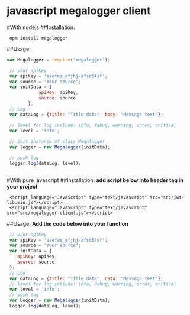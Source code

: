 # javascript megalogger client
#With nodejs
##Installation:
```
 npm install megalogger
```


##Usage:

```javascript
var Megalogger = require('megalogger');

 // your apiKey
 var apiKey = 'asefas_efjhj-afsd64sf';
 var source = 'Your source';
 var initData = {
            apiKey: apiKey,
            source: source
        };
 // Log
 var dataLog = {title: "Title data", body: "Message test"};

 // level for log include: info, debug, warning, error, critical 
 var level = 'info';
 
 // init instance of class Megalogger
 var logger = new Megalogger(initData);

 // push log
 logger.log(dataLog, level);
 
```

#With pure javascript
##Installation:
**add script below into header tag in your project**
```
 <script language="JavaScript" type="text/javascript" src="src/jwt-lib.min.js"></script>
 <script language="JavaScript" type="text/javascript" src="src/megalogger-client.js"></script>
```


##Usage:
**Add the code below into your function**

```javascript
 // your apiKey
 var apiKey = 'asefas_efjhj-afsd64sf';
 var source = 'Your source';
 var initData = {
    apiKey: apiKey,
    source: source
 };
 // Log
 var dataLog = {title: "Title data", data: "Message test"};
 // level for log include: info, debug, warning, error, critical 
 var level = 'info';
 // push log
 var Logger = new Megalogger(initData);
 Logger.log(dataLog, level);
 
```



